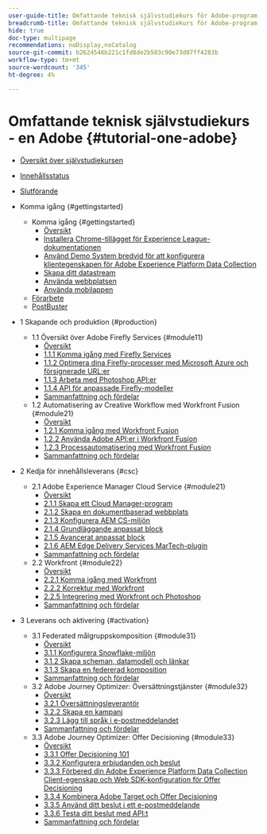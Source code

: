 ```yaml
---
user-guide-title: Omfattande teknisk självstudiekurs för Adobe-program, från Creative Cloud till Experience Cloud
breadcrumb-title: Omfattande teknisk självstudiekurs för Adobe-program, från Creative Cloud till Experience Cloud
hide: true
doc-type: multipage
recommendations: noDisplay,noCatalog
source-git-commit: b2624546b221c1fd8de2b503c90e73d07ff4283b
workflow-type: tm+mt
source-wordcount: '345'
ht-degree: 4%

---
```



# Omfattande teknisk självstudiekurs - en Adobe {#tutorial-one-adobe}

+ [Översikt över självstudiekursen](/help/tutorial-one-adobe/overview.md)
+ [Innehållsstatus](/help/tutorial-one-adobe/status.md)
+ [Slutförande](/help/tutorial-one-adobe/completion.md)

+ Komma igång {#gettingstarted}
   + Komma igång {#gettingstarted}
      + [Översikt](/help/tutorial-one-adobe/modules/getting-started/gettingstarted/getting-started.md)
      + [Installera Chrome-tillägget för Experience League-dokumentationen](/help/tutorial-one-adobe/modules/getting-started/gettingstarted/ex1.md)
      + [Använd Demo System bredvid för att konfigurera klientegenskapen för Adobe Experience Platform Data Collection](/help/tutorial-one-adobe/modules/getting-started/gettingstarted/ex2.md)
      + [Skapa ditt datastream](/help/tutorial-one-adobe/modules/getting-started/gettingstarted/ex3.md)
      + [Använda webbplatsen](/help/tutorial-one-adobe/modules/getting-started/gettingstarted/ex4.md)
      + [Använda mobilappen](/help/tutorial-one-adobe/modules/getting-started/gettingstarted/ex5.md)
   + [Förarbete](/help/tutorial-one-adobe/prework.md)
   + [PostBuster](/help/tutorial-one-adobe/postbuster.md)

+ 1 Skapande och produktion {#production}
   + 1.1 Översikt över Adobe Firefly Services {#module11}
      + [Översikt](/help/tutorial-one-adobe/modules/creative-cloud/module1.1/firefly-services.md)
      + [1.1.1 Komma igång med Firefly Services](/help/tutorial-one-adobe/modules/creative-cloud/module1.1/ex1.md)
      + [1.1.2 Optimera dina Firefly-processer med Microsoft Azure och försignerade URL:er](/help/tutorial-one-adobe/modules/creative-cloud/module1.1/ex2.md)
      + [1.1.3 Arbeta med Photoshop API:er](/help/tutorial-one-adobe/modules/creative-cloud/module1.1/ex3.md)
      + [1.1.4 API för anpassade Firefly-modeller](/help/tutorial-one-adobe/modules/creative-cloud/module1.1/ex4.md)
      + [Sammanfattning och fördelar](/help/tutorial-one-adobe/modules/creative-cloud/module1.1/summary.md)
   + 1.2 Automatisering av Creative Workflow med Workfront Fusion {#module21}
      + [Översikt](/help/tutorial-one-adobe/modules/creative-cloud/module1.2/automation.md)
      + [1.2.1 Komma igång med Workfront Fusion](/help/tutorial-one-adobe/modules/creative-cloud/module1.2/ex1.md)
      + [1.2.2 Använda Adobe API:er i Workfront Fusion](/help/tutorial-one-adobe/modules/creative-cloud/module1.2/ex2.md)
      + [1.2.3 Processautomatisering med Workfront Fusion](/help/tutorial-one-adobe/modules/creative-cloud/module1.2/ex3.md)
      + [Sammanfattning och fördelar](/help/tutorial-one-adobe/modules/creative-cloud/module1.2/summary.md)

+ 2 Kedja för innehållsleverans {#csc}
   + 2.1 Adobe Experience Manager Cloud Service {#module21}
      + [Översikt](/help/tutorial-one-adobe/modules/csc/module2.1/aemcs.md)
      + [2.1.1 Skapa ett Cloud Manager-program](/help/tutorial-one-adobe/modules/csc/module2.1/ex1.md)
      + [2.1.2 Skapa en dokumentbaserad webbplats](/help/tutorial-one-adobe/modules/csc/module2.1/ex2.md)
      + [2.1.3 Konfigurera AEM CS-miljön](/help/tutorial-one-adobe/modules/csc/module2.1/ex3.md)
      + [2.1.4 Grundläggande anpassat block](/help/tutorial-one-adobe/modules/csc/module2.1/ex4.md)
      + [2.1.5 Avancerat anpassat block](/help/tutorial-one-adobe/modules/csc/module2.1/ex5.md)
      + [2.1.6 AEM Edge Delivery Services MarTech-plugin](/help/tutorial-one-adobe/modules/csc/module2.1/ex6.md)
      + [Sammanfattning och fördelar](/help/tutorial-one-adobe/modules/csc/module2.1/summary.md)
   + 2.2 Workfront {#module22}
      + [Översikt](/help/tutorial-one-adobe/modules/csc/module2.2/workfront.md)
      + [2.2.1 Komma igång med Workfront](/help/tutorial-one-adobe/modules/csc/module2.2/ex1.md)
      + [2.2.2 Korrektur med Workfront](/help/tutorial-one-adobe/modules/csc/module2.2/ex2.md)
      + [2.2.5 Integrering med Workfront och Photoshop](/help/tutorial-one-adobe/modules/csc/module2.2/ex5.md)
      + [Sammanfattning och fördelar](/help/tutorial-one-adobe/modules/csc/module2.2/summary.md)

+ 3 Leverans och aktivering {#activation}
   + 3.1 Federated målgruppskomposition {#module31}
      + [Översikt](/help/tutorial-one-adobe/modules/uce/module3.1/fac.md)
      + [3.1.1 Konfigurera Snowflake-miljön](/help/tutorial-one-adobe/modules/uce/module3.1/ex1.md)
      + [3.1.2 Skapa scheman, datamodell och länkar](/help/tutorial-one-adobe/modules/uce/module3.1/ex2.md)
      + [3.1.3 Skapa en federerad komposition](/help/tutorial-one-adobe/modules/uce/module3.1/ex3.md)
      + [Sammanfattning och fördelar](/help/tutorial-one-adobe/modules/uce/module3.1/summary.md)
   + 3.2 Adobe Journey Optimizer: Översättningstjänster {#module32}
      + [Översikt](/help/tutorial-one-adobe/modules/uce/module3.2/ajotranslationsvcs.md)
      + [3.2.1 Översättningsleverantör](/help/tutorial-one-adobe/modules/uce/module3.2/ex1.md)
      + [3.2.2 Skapa en kampanj](/help/tutorial-one-adobe/modules/uce/module3.2/ex2.md)
      + [3.2.3 Lägg till språk i e-postmeddelandet](/help/tutorial-one-adobe/modules/uce/module3.2/ex3.md)
      + [Sammanfattning och fördelar](/help/tutorial-one-adobe/modules/uce/module3.2/summary.md)
   + 3.3 Adobe Journey Optimizer: Offer Decisioning {#module33}
      + [Översikt](/help/tutorial-one-adobe/modules/uce/module3.3/offer-decisioning.md)
      + [3.3.1 Offer Decisioning 101](/help/tutorial-one-adobe/modules/uce/module3.3/ex1.md)
      + [3.3.2 Konfigurera erbjudanden och beslut](/help/tutorial-one-adobe/modules/uce/module3.3/ex2.md)
      + [3.3.3 Förbered din Adobe Experience Platform Data Collection Client-egenskap och Web SDK-konfiguration för Offer Decisioning](/help/tutorial-one-adobe/modules/uce/module3.3/ex3.md)
      + [3.3.4 Kombinera Adobe Target och Offer Decisioning](/help/tutorial-one-adobe/modules/uce/module3.3/ex4.md)
      + [3.3.5 Använd ditt beslut i ett e-postmeddelande](/help/tutorial-one-adobe/modules/uce/module3.3/ex5.md)
      + [3.3.6 Testa ditt beslut med API:t](/help/tutorial-one-adobe/modules/uce/module3.3/ex6.md)
      + [Sammanfattning och fördelar](/help/tutorial-one-adobe/modules/uce/module3.3/summary.md)

